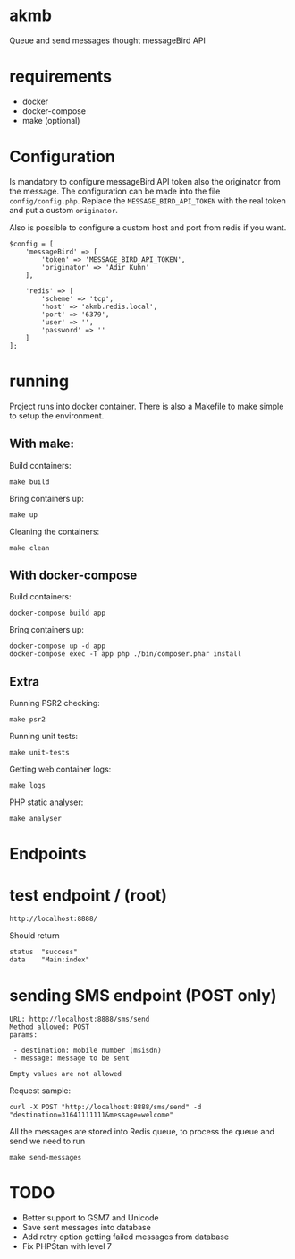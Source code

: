 # akmb
Queue and send messages thought messageBird API

# requirements
 - docker
 - docker-compose
 - make (optional)

# Configuration
Is mandatory to configure messageBird API token also the originator from the message. The configuration can be
made into the file `config/config.php`. Replace the `MESSAGE_BIRD_API_TOKEN` with the real token and put a custom `originator`.

Also is possible to configure a custom host and port from redis if you want.

```
$config = [
    'messageBird' => [
        'token' => 'MESSAGE_BIRD_API_TOKEN',
        'originator' => 'Adir Kuhn'
    ],

    'redis' => [
        'scheme' => 'tcp',
        'host' => 'akmb.redis.local',
        'port' => '6379',
        'user' => '',
        'password' => ''
    ]
];
```


# running

Project runs into docker container.
There is also a Makefile to make simple to setup the environment.

## With make:

Build containers:
```
make build
```

Bring containers up:
```
make up
```

Cleaning the containers:
```
make clean
```

## With docker-compose

Build containers:
```
docker-compose build app
```

Bring containers up:
```
docker-compose up -d app
docker-compose exec -T app php ./bin/composer.phar install
```

## Extra

Running PSR2 checking:
```
make psr2
```

Running unit tests:
```
make unit-tests
```

Getting web container logs:
```
make logs
```

PHP static analyser:
```
make analyser
```

# Endpoints

# test endpoint / (root)
```
http://localhost:8888/
```

Should return
```
status	"success"
data	"Main:index"
```

# sending SMS endpoint (POST only)
```
URL: http://localhost:8888/sms/send
Method allowed: POST
params:

 - destination: mobile number (msisdn)
 - message: message to be sent
 
Empty values are not allowed
```

Request sample:
```
curl -X POST "http://localhost:8888/sms/send" -d "destination=31641111111&message=welcome"
```

All the messages are stored into Redis queue, to process the queue and send we need to run
```
make send-messages
```

# TODO
 - Better support to GSM7 and Unicode
 - Save sent messages into database
 - Add retry option getting failed messages from database
 - Fix PHPStan with level 7
